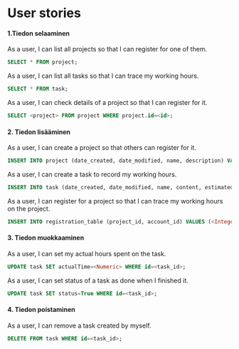 # User stories

#### 1.Tiedon selaaminen

As a user, I can list all projects so that I can register for one of them.

```sql
SELECT * FROM project;
```

As a user, I can list all tasks so that I can trace my working hours.

```sql
SELECT * FROM task;
```

As a user, I can check details of a project so that I can register for it.

```sql
SELECT <project> FROM project WHERE project.id=<id>;
```

#### 2. Tiedon lisääminen

As a user, I can create a project so that others can register for it.

```sql
INSERT INTO project (date_created, date_modified, name, description) VALUES (CURRENT_TIMESTAMP, CURRENT_TIMESTAMP, <String>, <String>);
```

As a user, I can create a task to record my working hours.

```sql
INSERT INTO task (date_created, date_modified, name, content, estimatedTime, date, status) VALUES (CURRENT_TIMESTAMP, CURRENT_TIMESTAMP, <String>, <String>, <Numeric>, <Date>, <Boolean>);
```

As a user, I can register for a project so that I can trace my working hours on the project.

```sql
INSERT INTO registration_table (project_id, account_id) VALUES (<Integer>, <Integer>);
```

#### 3. Tiedon muokkaaminen

As a user, I can set my actual hours spent on the task.

```sql
UPDATE task SET actualTime=<Numeric> WHERE id=<task_id>;
```

As a user, I can set status of a task as done when I finished it.

```sql
UPDATE task SET status=True WHERE id=<task_id>;
```

#### 4. Tiedon poistaminen

As a user, I can remove a task created by myself.

```sql
DELETE FROM task WHERE id=<task_id>;
```
